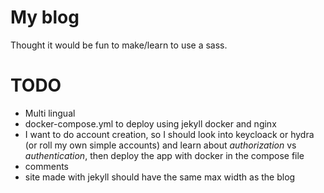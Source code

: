 # My blog
Thought it would be fun to make/learn to use a sass.

# TODO
* Multi lingual
* docker-compose.yml to deploy using jekyll docker and nginx
* I want to do account creation, so I should look into keycloack or hydra (or roll my own simple accounts) and learn about *authorization* vs *authentication*, then deploy the app with docker in the compose file
* comments
* site made with jekyll should have the same max width as the blog